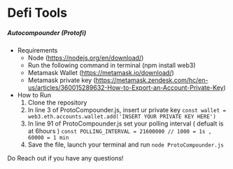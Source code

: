 # Defi Tools
#####  Autocompounder (Protofi)

- Requirements
    - Node (https://nodejs.org/en/download/)
    - Run the following command in terminal (npm install web3) 
    - Metamask Wallet (https://metamask.io/download/)
    - Metamask private key (https://metamask.zendesk.com/hc/en-us/articles/360015289632-How-to-Export-an-Account-Private-Key)
- How to Run
    1) Clone the repository
    2) In line 3 of ProtoCompounder.js, insert ur private key 
        `const wallet = web3.eth.accounts.wallet.add('INSERT YOUR PRIVATE KEY HERE')`
    3)  In line 91 of ProtoCompounder.js set your polling interval ( defualt is at 6hours )
    `const POLLING_INTERVAL = 21600000 // 1000 = 1s , 60000 = 1 min`
    4) Save the file, launch your terminal and run 
    `node ProtoCompounder.js`   

Do Reach out if you have any questions!